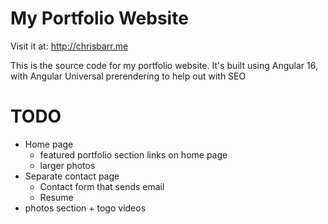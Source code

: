 # My Portfolio Website
Visit it at: http://chrisbarr.me

This is the source code for my portfolio website.
It's built using Angular 16, with Angular Universal prerendering to help out with SEO


# TODO
* Home page
  - featured portfolio section links on home page
  - larger photos
* Separate contact page
  - Contact form that sends email
  - Resume
* photos section + togo videos
